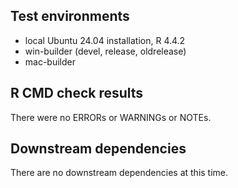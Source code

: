 ## Test environments

- local Ubuntu 24.04 installation, R 4.4.2
- win-builder (devel, release, oldrelease)
- mac-builder

## R CMD check results

There were no ERRORs or WARNINGs or NOTEs.

## Downstream dependencies

There are no downstream dependencies at this time.
